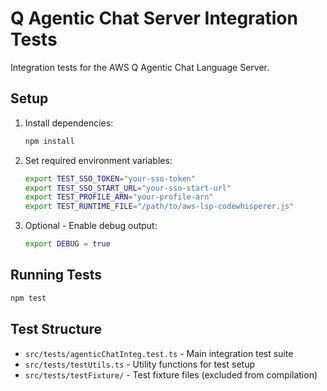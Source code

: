 # Q Agentic Chat Server Integration Tests

Integration tests for the AWS Q Agentic Chat Language Server.

## Setup

1. Install dependencies:
   ```bash
   npm install
   ```

2. Set required environment variables:
   ```bash
   export TEST_SSO_TOKEN="your-sso-token"
   export TEST_SSO_START_URL="your-sso-start-url"
   export TEST_PROFILE_ARN="your-profile-arn"
   export TEST_RUNTIME_FILE="/path/to/aws-lsp-codewhisperer.js"
   ```

3. Optional - Enable debug output:
   ```bash
   export DEBUG = true
   ```

## Running Tests

```bash
npm test
```

## Test Structure

- `src/tests/agenticChatInteg.test.ts` - Main integration test suite
- `src/tests/testUtils.ts` - Utility functions for test setup
- `src/tests/testFixture/` - Test fixture files (excluded from compilation)
